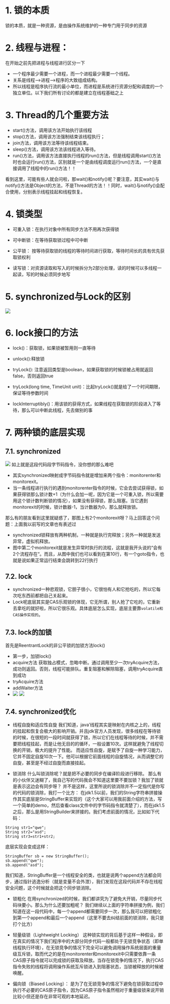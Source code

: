 # 1. 锁的本质
锁的本质，就是一种资源，是由操作系统维护的一种专门用于同步的资源
# 2. 线程与进程：

在开始之前先把进程与线程进行区分一下

- 一个程序最少需要一个进程，而一个进程最少需要一个线程。
- 关系是线程–>进程–>程序的大致组成结构。
- 所以线程是程序执行流的最小单位，而进程是系统进行资源分配和调度的一个独立单位。以下我们所有讨论的都是建立在线程基础之上
# 3. Thread的几个重要方法
- start()方法，调用该方法开始执行该线程
- stop()方法，调用该方法强制结束该线程执行；
- join方法，调用该方法等待该线程结束。
- sleep()方法，调用该方法该线程进入等待。
- run()方法，调用该方法直接执行线程的run()方法，但是线程调用start()方法时也会运行run()方法，区别就是一个是由线程调度运行run()方法，一个是直接调用了线程中的run()方法！！

看到这里，可能有些人就会问啦，那wait()和notify()呢？要注意，其实wait()与notify()方法是Object的方法，不是Thread的方法！！同时，wait()与notify()会配合使用，分别表示线程挂起和线程恢复。

# 4. 锁类型

- 可重入锁：在执行对象中所有同步方法不用再次获得锁

- 可中断锁：在等待获取锁过程中可中断

- 公平锁： 按等待获取锁的线程的等待时间进行获取，等待时间长的具有优先获取锁权利

- 读写锁：对资源读取和写入的时候拆分为2部分处理，读的时候可以多线程一起读，写的时候必须同步地写
# 5. synchronized与Lock的区别

![](_v_images/_1552833730_2144.png)

# 6. lock接口的方法
- lock()：获取锁，如果锁被暂用则一直等待

- unlock():释放锁

- tryLock(): 注意返回类型是boolean，如果获取锁的时候锁被占用就返回false，否则返回true

- tryLock(long time, TimeUnit unit)：比起tryLock()就是给了一个时间期限，保证等待参数时间

- lockInterruptibly()：用该锁的获得方式，如果线程在获取锁的阶段进入了等待，那么可以中断此线程，先去做别的事

# 7. 两种锁的底层实现
## 7.1. synchronized
![](_v_images/_1552873596_6546.png)
如上就是这段代码段字节码指令，没你想的那么难吧

- 其实synchronized映射成字节码指令就是增加来两个指令：monitorenter和monitorexit。
- 当一条线程进行执行的遇到monitorenter指令的时候，它会去尝试获得锁，如果获得锁那么锁计数+1（为什么会加一呢，因为它是一个可重入锁，所以需要用这个锁计数判断锁的情况），如果没有获得锁，那么阻塞。当它遇到monitorexit的时候，锁计数器-1，当计数器为0，那么就释放锁。

那么有的朋友看到这里就疑惑了，那图上有2个monitorexit呀？马上回答这个问题：上面我以前写的文章也有表述过

- synchronized锁释放有两种机制，一种就是执行完释放；另外一种就是发送异常，虚拟机释放。
- 图中第二个monitorexit就是发生异常时执行的流程，这就是我开头说的“会有2个流程存在“。而且，从图中我们也可以看到在第10行，有一个goto指令，也就是说如果正常运行结束会跳转到22行执行

## 7.2. lock

- synchronized一种悲观锁，它胆子很小，它很怕有人和它抢吃的，所以它每次吃东西前都把自己关起来。
- Lock呢底层其实是CAS乐观锁的体现，它无所谓，别人抢了它吃的，它重新去拿吃的就好啦，所以它很乐观。具体底层怎么实现，底层主要靠`volatile和CAS操作实现的`。
## 7.3. lock的加锁
首先是ReentrantLock的非公平锁的加锁方法lock()

- 第一步，加锁lock()
- acquire方法
获取独占模式，忽略中断。通过调用至少一次tryAcquire方法，成功则返回。否则，线程可能排队。重复阻塞和解除阻塞，调用tryAcquire直到成功
- tryAcquire方法
- addWaiter方法
- ![](_v_images/_1552876084_22176.png)
![](_v_images/_1552876165_6273.png)
## 7.4. synchronized优化
- 线程自旋和适应性自旋 
我们知道，java’线程其实是映射在内核之上的，线程的挂起和恢复会极大的影响开销。并且jdk官方人员发现，很多线程在等待锁的时候，在很短的一段时间就获得了锁，所以它们在线程等待的时候，并不需要把线程挂起，而是让他无目的的循环，一般设置10次。这样就避免了线程切换的开销，极大的提升了性能。 
而适应性自旋，是赋予了自旋一种学习能力，它并不固定自旋10次一下。他可以根据它前面线程的自旋情况，从而调整它的自旋，甚至是不经过自旋而直接挂起。

- 锁消除 
什么叫锁消除呢？就是把不必要的同步在编译阶段进行移除。 
那么有的小伙伴又迷糊了，我自己写的代码我会不知道这里要不要加锁？我加了锁就是表示这边会有同步呀？ 
并不是这样，这里所说的锁消除并不一定指代是你写的代码的锁消除，我打一个比方： 
在jdk1.5以前，我们的String字符串拼接操作其实底层是StringBuffer来实现的（这个大家可以用我前面介绍的方法，写一个简单的demo，然后查看class文件中的字节码指令就清楚了），而在jdk1.5之后，那么是用StringBuilder来拼接的。我们考虑前面的情况，比如如下代码：

```
String str1="qwe";
String str2="asd";
String str3=str1+str2;
```

底层实现会变成这样：

```
StringBuffer sb = new StringBuffer();
sb.append("qwe");
sb.append("asd");
```

我们知道，StringBuffer是一个线程安全的类，也就是说两个append方法都会同步，通过指针逃逸分析（就是变量不会外泄），我们发现在这段代码并不存在线程安全问题，这个时候就会把这个同步锁消除。

- 锁粗化 
在用synchronized的时候，我们都讲究为了避免大开销，尽量同步代码块要小。那么为什么还要加粗呢？ 
我们继续以上面的字符串拼接为例，我们知道在这一段代码中，每一个append都需要同步一次，那么我可以把锁粗化到第一个append和最后一个append（这里不要去纠结前面的锁消除，我只是打个比方）

- 轻量级锁（Lightweight Locking）
这种锁实现的背后基于这样一种假设，即在真实的情况下我们程序中的大部分同步代码一般都处于无锁竞争状态（即单线程执行环境），在无锁竞争的情况下完全可以避免调用操作系统层面的重量级互斥锁，取而代之的是在monitorenter和monitorexit中只需要依靠一条CAS原子指令就可以完成锁的获取及释放。当存在锁竞争的情况下，执行CAS指令失败的线程将调用操作系统互斥锁进入到阻塞状态，当锁被释放的时候被唤醒。

- 偏向锁（Biased Locking）：
是为了在无锁竞争的情况下避免在锁获取过程中执行不必要的CAS原子指令，因为CAS原子指令虽然相对于重量级锁来说开销比较小但还是存在非常可观的本地延迟。

